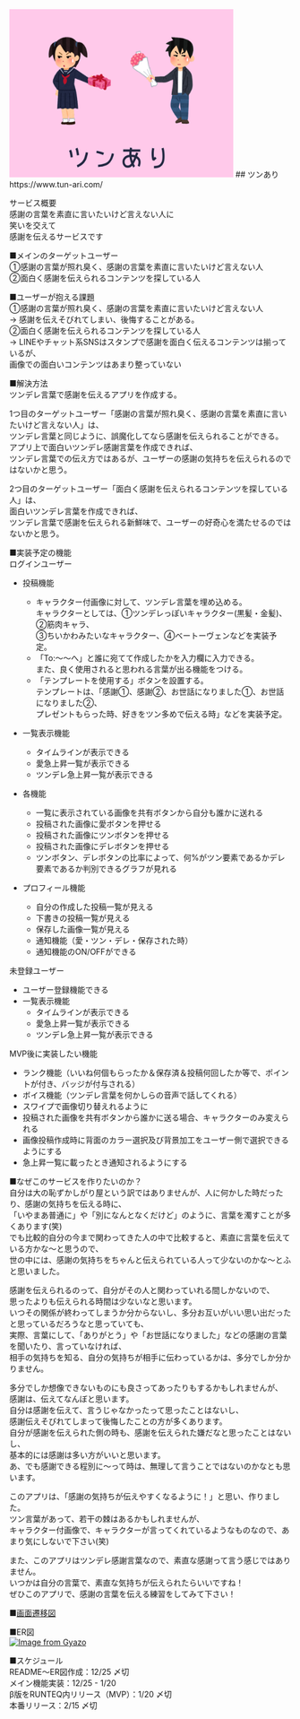 <img src="app/assets/images/ツンあり.png" width="400" height="300">
## ツンあり
https://www.tun-ari.com/

サービス概要  
感謝の言葉を素直に言いたいけど言えない人に    
笑いを交えて  
感謝を伝えるサービスです  

■メインのターゲットユーザー  
①感謝の言葉が照れ臭く、感謝の言葉を素直に言いたいけど言えない人  
②面白く感謝を伝えられるコンテンツを探している人  

■ユーザーが抱える課題  
①感謝の言葉が照れ臭く、感謝の言葉を素直に言いたいけど言えない人  
  → 感謝を伝えそびれてしまい、後悔することがある。  
②面白く感謝を伝えられるコンテンツを探している人  
  → LINEやチャット系SNSはスタンプで感謝を面白く伝えるコンテンツは揃っているが、  
    画像での面白いコンテンツはあまり整っていない  

■解決方法  
ツンデレ言葉で感謝を伝えるアプリを作成する。  

1つ目のターゲットユーザー「感謝の言葉が照れ臭く、感謝の言葉を素直に言いたいけど言えない人」は、  
ツンデレ言葉と同じように、誤魔化してなら感謝を伝えられることができる。  
アプリ上で面白いツンデレ感謝言葉を作成できれば、  
ツンデレ言葉での伝え方ではあるが、ユーザーの感謝の気持ちを伝えられるのではないかと思う。  

2つ目のターゲットユーザー「面白く感謝を伝えられるコンテンツを探している人」は、  
面白いツンデレ言葉を作成できれば、  
ツンデレ言葉で感謝を伝えられる新鮮味で、ユーザーの好奇心を満たせるのではないかと思う。  

■実装予定の機能  
ログインユーザー  
- 投稿機能  
  - キャラクター付画像に対して、ツンデレ言葉を埋め込める。  
    キャラクターとしては、①ツンデレっぽいキャラクター(黒髪・金髪)、②筋肉キャラ、  
    ③ちいかわみたいなキャラクター、④ベートーヴェンなどを実装予定。  
  - 「To:〜〜へ」と誰に宛てて作成したかを入力欄に入力できる。  
    また、良く使用されると思われる言葉が出る機能をつける。  
  - 「テンプレートを使用する」ボタンを設置する。  
    テンプレートは、「感謝①、感謝②、お世話になりました①、お世話になりました②、  
    プレゼントもらった時、好きをツン多めで伝える時」などを実装予定。  

- 一覧表示機能  
  - タイムラインが表示できる  
  - 愛急上昇一覧が表示できる  
  - ツンデレ急上昇一覧が表示できる  

- 各機能  
  - 一覧に表示されている画像を共有ボタンから自分も誰かに送れる  
  - 投稿された画像に愛ボタンを押せる  
  - 投稿された画像にツンボタンを押せる  
  - 投稿された画像にデレボタンを押せる  
  - ツンボタン、デレボタンの比率によって、何%がツン要素であるかデレ要素であるか判別できるグラフが見れる  

- プロフィール機能  
  - 自分の作成した投稿一覧が見える  
  - 下書きの投稿一覧が見える  
  - 保存した画像一覧が見える  
  - 通知機能（愛・ツン・デレ・保存された時）  
  - 通知機能のON/OFFができる  


未登録ユーザー  
- ユーザー登録機能できる  
- 一覧表示機能  
  - タイムラインが表示できる  
  - 愛急上昇一覧が表示できる  
  - ツンデレ急上昇一覧が表示できる  


MVP後に実装したい機能  
- ランク機能（いいね何個もらったか＆保存済＆投稿何回したか等で、ポイントが付き、バッジが付与される）  
- ボイス機能（ツンデレ言葉を何かしらの音声で話してくれる）  
- スワイプで画像切り替えれるように  
- 投稿された画像を共有ボタンから誰かに送る場合、キャラクターのみ変えられる  
- 画像投稿作成時に背面のカラー選択及び背景加工をユーザー側で選択できるようにする  
- 急上昇一覧に載ったとき通知されるようにする  

■なぜこのサービスを作りたいのか？  
自分は大の恥ずかしがり屋という訳ではありませんが、人に何かした時だったり、感謝の気持ちを伝える時に、  
「いやまあ普通に」や「別になんとなくだけど」のように、言葉を濁すことが多くあります(笑)  
でも比較的自分の今まで関わってきた人の中で比較すると、素直に言葉を伝えている方かな〜と思うので、  
世の中には、感謝の気持ちをちゃんと伝えられている人って少ないのかな〜とふと思いました。  

感謝を伝えられるのって、自分がその人と関わっていれる間しかないので、  
思ったよりも伝えられる時間は少ないなと思います。   
いつその関係が終わってしまうか分からないし、多分お互いがいい思い出だったと思っているだろうなと思っていても、  
実際、言葉にして、「ありがとう」や「お世話になりました」などの感謝の言葉を聞いたり、言っていなければ、  
相手の気持ちを知る、自分の気持ちが相手に伝わっているかは、多分でしか分かりません。  

多分でしか想像できないものにも良さってあったりもするかもしれませんが、  
感謝は、伝えてなんぼと思います。  
自分は感謝を伝えて、言うじゃなかったって思ったことはないし、  
感謝伝えそびれてしまって後悔したことの方が多くあります。  
自分が感謝を伝えられた側の時も、感謝を伝えられた嫌だなと思ったことはないし、  
基本的には感謝は多い方がいいと思います。  
あ、でも感謝できる程別に〜って時は、無理して言うことではないのかなとも思います。  

このアプリは、「感謝の気持ちが伝えやすくなるように！」と思い、作りました。  
ツン言葉があって、若干の棘はあるかもしれませんが、  
キャラクター付画像で、キャラクターが言ってくれているようなものなので、あまり気にしないで下さい(笑)  

また、このアプリはツンデレ感謝言葉なので、素直な感謝って言う感じではありません。  
いつかは自分の言葉で、素直な気持ちが伝えられたらいいですね！  
ぜひこのアプリで、感謝の言葉を伝える練習をしてみて下さい！  

■[画面遷移図](https://www.figma.com/file/pbRvQN5oIm0g430JMRPA5n/%E7%94%BB%E9%9D%A2%E9%81%B7%E7%A7%BB%E5%9B%B3?node-id=0%3A1&t=2d0GptdcKxzEz0rD-1)

■ER図  
[![Image from Gyazo](https://i.gyazo.com/8bce151aed2262c523ecabe89383b38f.png)](https://gyazo.com/8bce151aed2262c523ecabe89383b38f)

■スケジュール  
README〜ER図作成：12/25 〆切  
メイン機能実装：12/25 - 1/20  
β版をRUNTEQ内リリース（MVP）：1/20 〆切  
本番リリース：2/15 〆切  
